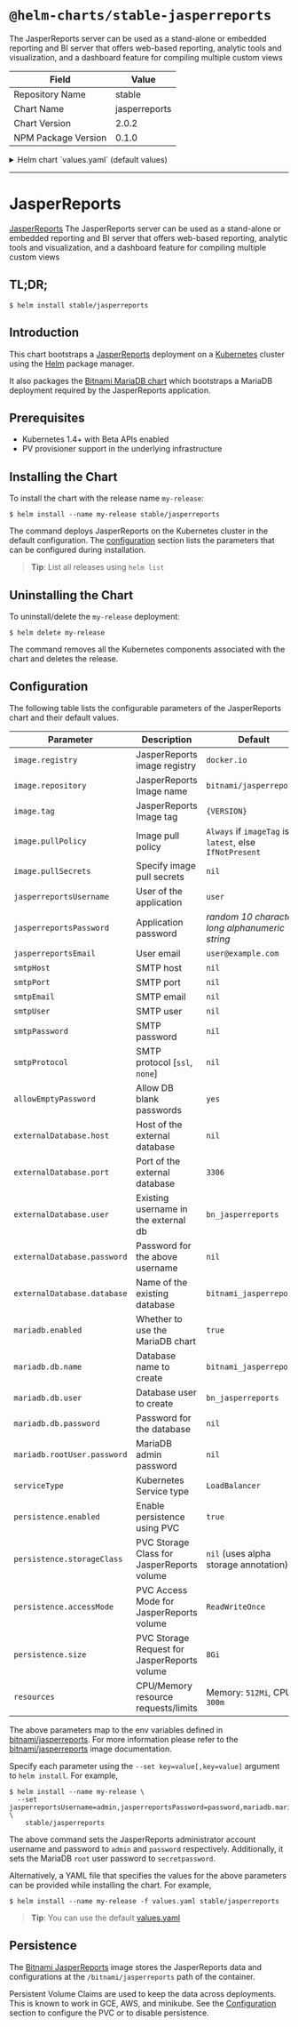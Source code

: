 # `@helm-charts/stable-jasperreports`

The JasperReports server can be used as a stand-alone or embedded reporting and BI server that offers web-based reporting, analytic tools and visualization, and a dashboard feature for compiling multiple custom views

| Field               | Value         |
| ------------------- | ------------- |
| Repository Name     | stable        |
| Chart Name          | jasperreports |
| Chart Version       | 2.0.2         |
| NPM Package Version | 0.1.0         |

<details>

<summary>Helm chart `values.yaml` (default values)</summary>

```yaml
## Bitnami JasperReports image version
## ref: https://hub.docker.com/r/bitnami/dokuwiki/tags/
##
image:
  registry: docker.io
  repository: bitnami/jasperreports
  tag: 7.1.0-debian-9
  ## Specify a imagePullPolicy
  ## Defaults to 'Always' if image tag is 'latest', else set to 'IfNotPresent'
  ## ref: http://kubernetes.io/docs/user-guide/images/#pre-pulling-images
  ##
  pullPolicy: IfNotPresent
  ## Optionally specify an array of imagePullSecrets.
  ## Secrets must be manually created in the namespace.
  ## ref: https://kubernetes.io/docs/tasks/configure-pod-container/pull-image-private-registry/
  ##
  # pullSecrets:
  #   - myRegistrKeySecretName

## User of the application
## ref: https://github.com/bitnami/bitnami-docker-jasperreports#configuration
##
jasperreportsUsername: user

## Application password
## Defaults to a random 10-character alphanumeric string if not set
## ref: https://github.com/bitnami/bitnami-docker-jasperreports#configuration
##
# jasperreportsPassword:
#
## Application mail
## ref: https://github.com/bitnami/bitnami-docker-jasperreports#configuration
##
jasperreportsEmail: user@example.com

## Set to `yes` to allow the container to be started with blank passwords
## ref: https://github.com/bitnami/bitnami-docker-jasperreports#environment-variables
allowEmptyPassword: 'yes'

##
## External database configuration
##
externalDatabase:
  ## Database host
  host:

  ## Database host
  port: 3306

  ## Database user
  user: bn_jasperreports

  ## Database password
  password:

  ## Database name
  database: bitnami_jasperreports

## SMTP mail delivery configuration
## ref: https://github.com/bitnami/bitnami-docker-jasperreports#smtp-configuration
##
# smtpHost:
# smtpPort:
# smtpEmail:
# smtpUser:
# smtpPassword:
# smtpProtocol:

##
## MariaDB chart configuration
##
mariadb:
  ## Whether to deploy a mariadb server to satisfy the applications database requirements. To use an external database set this to false and configure the externalDatabase parameters
  enabled: true
  ## Disable MariaDB replication
  replication:
    enabled: false

  ## Create a database and a database user
  ## ref: https://github.com/bitnami/bitnami-docker-mariadb/blob/master/README.md#creating-a-database-user-on-first-run
  ##
  db:
    name: bitnami_jasperreports
    user: bn_jasperreports
    ## If the password is not specified, mariadb will generates a random password
    ##
    # password:

  ## MariaDB admin password
  ## ref: https://github.com/bitnami/bitnami-docker-mariadb/blob/master/README.md#setting-the-root-password-on-first-run
  ##
  # rootUser:
  #   password:

  ## Enable persistence using Persistent Volume Claims
  ## ref: http://kubernetes.io/docs/user-guide/persistent-volumes/
  ##
  master:
    persistence:
      enabled: true
      ## mariadb data Persistent Volume Storage Class
      ## If defined, storageClassName: <storageClass>
      ## If set to "-", storageClassName: "", which disables dynamic provisioning
      ## If undefined (the default) or set to null, no storageClassName spec is
      ##   set, choosing the default provisioner.  (gp2 on AWS, standard on
      ##   GKE, AWS & OpenStack)
      ##
      # storageClass: "-"
      accessMode: ReadWriteOnce
      size: 8Gi

## Kubernetes configuration
## For minikube, set this to NodePort, elsewhere use LoadBalancer
##
serviceType: LoadBalancer

## Enable persistence using Persistent Volume Claims
## ref: http://kubernetes.io/docs/user-guide/persistent-volumes/
##
persistence:
  enabled: true
  ## database data Persistent Volume Storage Class
  ## If defined, storageClassName: <storageClass>
  ## If set to "-", storageClassName: "", which disables dynamic provisioning
  ## If undefined (the default) or set to null, no storageClassName spec is
  ##   set, choosing the default provisioner.  (gp2 on AWS, standard on
  ##   GKE, AWS & OpenStack)
  ##
  # storageClass: "-"
  accessMode: ReadWriteOnce
  size: 8Gi

## Configure resource requests and limits
## ref: http://kubernetes.io/docs/user-guide/compute-resources/
##
resources:
  requests:
    memory: 512Mi
    cpu: 300m
```

</details>

---

# JasperReports

[JasperReports](http://community.jaspersoft.com/project/jasperreports-server) The JasperReports server can be used as a stand-alone or embedded reporting and BI server that offers web-based reporting, analytic tools and visualization, and a dashboard feature for compiling multiple custom views

## TL;DR;

```console
$ helm install stable/jasperreports
```

## Introduction

This chart bootstraps a [JasperReports](https://github.com/bitnami/bitnami-docker-jasperreports) deployment on a [Kubernetes](http://kubernetes.io) cluster using the [Helm](https://helm.sh) package manager.

It also packages the [Bitnami MariaDB chart](https://github.com/kubernetes/charts/tree/master/stable/mariadb) which bootstraps a MariaDB deployment required by the JasperReports application.

## Prerequisites

- Kubernetes 1.4+ with Beta APIs enabled
- PV provisioner support in the underlying infrastructure

## Installing the Chart

To install the chart with the release name `my-release`:

```console
$ helm install --name my-release stable/jasperreports
```

The command deploys JasperReports on the Kubernetes cluster in the default configuration. The [configuration](#configuration) section lists the parameters that can be configured during installation.

> **Tip**: List all releases using `helm list`

## Uninstalling the Chart

To uninstall/delete the `my-release` deployment:

```console
$ helm delete my-release
```

The command removes all the Kubernetes components associated with the chart and deletes the release.

## Configuration

The following table lists the configurable parameters of the JasperReports chart and their default values.

| Parameter                   | Description                                  | Default                                                 |
| --------------------------- | -------------------------------------------- | ------------------------------------------------------- |
| `image.registry`            | JasperReports image registry                 | `docker.io`                                             |
| `image.repository`          | JasperReports Image name                     | `bitnami/jasperreports`                                 |
| `image.tag`                 | JasperReports Image tag                      | `{VERSION}`                                             |
| `image.pullPolicy`          | Image pull policy                            | `Always` if `imageTag` is `latest`, else `IfNotPresent` |
| `image.pullSecrets`         | Specify image pull secrets                   | `nil`                                                   |
| `jasperreportsUsername`     | User of the application                      | `user`                                                  |
| `jasperreportsPassword`     | Application password                         | _random 10 character long alphanumeric string_          |
| `jasperreportsEmail`        | User email                                   | `user@example.com`                                      |
| `smtpHost`                  | SMTP host                                    | `nil`                                                   |
| `smtpPort`                  | SMTP port                                    | `nil`                                                   |
| `smtpEmail`                 | SMTP email                                   | `nil`                                                   |
| `smtpUser`                  | SMTP user                                    | `nil`                                                   |
| `smtpPassword`              | SMTP password                                | `nil`                                                   |
| `smtpProtocol`              | SMTP protocol [`ssl`, `none`]                | `nil`                                                   |
| `allowEmptyPassword`        | Allow DB blank passwords                     | `yes`                                                   |
| `externalDatabase.host`     | Host of the external database                | `nil`                                                   |
| `externalDatabase.port`     | Port of the external database                | `3306`                                                  |
| `externalDatabase.user`     | Existing username in the external db         | `bn_jasperreports`                                      |
| `externalDatabase.password` | Password for the above username              | `nil`                                                   |
| `externalDatabase.database` | Name of the existing database                | `bitnami_jasperreports`                                 |
| `mariadb.enabled`           | Whether to use the MariaDB chart             | `true`                                                  |
| `mariadb.db.name`           | Database name to create                      | `bitnami_jasperreports`                                 |
| `mariadb.db.user`           | Database user to create                      | `bn_jasperreports`                                      |
| `mariadb.db.password`       | Password for the database                    | `nil`                                                   |
| `mariadb.rootUser.password` | MariaDB admin password                       | `nil`                                                   |
| `serviceType`               | Kubernetes Service type                      | `LoadBalancer`                                          |
| `persistence.enabled`       | Enable persistence using PVC                 | `true`                                                  |
| `persistence.storageClass`  | PVC Storage Class for JasperReports volume   | `nil` (uses alpha storage annotation)                   |
| `persistence.accessMode`    | PVC Access Mode for JasperReports volume     | `ReadWriteOnce`                                         |
| `persistence.size`          | PVC Storage Request for JasperReports volume | `8Gi`                                                   |
| `resources`                 | CPU/Memory resource requests/limits          | Memory: `512Mi`, CPU: `300m`                            |

The above parameters map to the env variables defined in [bitnami/jasperreports](http://github.com/bitnami/bitnami-docker-jasperreports). For more information please refer to the [bitnami/jasperreports](http://github.com/bitnami/bitnami-docker-jasperreports) image documentation.

Specify each parameter using the `--set key=value[,key=value]` argument to `helm install`. For example,

```console
$ helm install --name my-release \
  --set jasperreportsUsername=admin,jasperreportsPassword=password,mariadb.mariadbRootPassword=secretpassword \
    stable/jasperreports
```

The above command sets the JasperReports administrator account username and password to `admin` and `password` respectively. Additionally, it sets the MariaDB `root` user password to `secretpassword`.

Alternatively, a YAML file that specifies the values for the above parameters can be provided while installing the chart. For example,

```console
$ helm install --name my-release -f values.yaml stable/jasperreports
```

> **Tip**: You can use the default [values.yaml](values.yaml)

## Persistence

The [Bitnami JasperReports](https://github.com/bitnami/bitnami-docker-jasperreports) image stores the JasperReports data and configurations at the `/bitnami/jasperreports` path of the container.

Persistent Volume Claims are used to keep the data across deployments. This is known to work in GCE, AWS, and minikube.
See the [Configuration](#configuration) section to configure the PVC or to disable persistence.
